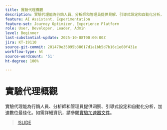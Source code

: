```yaml
---
title: 實驗代理概觀
description: 實驗代理能為行銷人員、分析師和管理員提供見解、引導式設定和自動化分析，加速數位最佳化。
feature: AI Assistant, Experimentation
feature-set: Journey Optimizer, Experience Platform
role: User, Developer, Leader, Admin
level: Beginner
last-substantial-update: 2025-10-08T00:00:00Z
jira: KT-19110
source-git-commit: 201470e35095b38617d1a1bb5d7b16c1e60f431e
workflow-type: ht
source-wordcount: '51'
ht-degree: 100%

---
```


# 實驗代理概觀

實驗代理能為行銷人員、分析師和管理員提供洞察、引導式設定和自動化分析，加速數位最佳化。如需詳細資訊，請參閱[實驗加速器文件](https://experienceleague.adobe.com/zh-hant/docs/journey-optimizer/using/content-management/content-experiment/experiment/experiment-accelerator)。

>[!SLIDE](experimentation-agent-overview)
